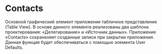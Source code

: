 # Contacts

Основной графический элемент приложения табличное представление (Table View).
В основе данного элемента реализованы два шаблона проектирования: «Делегирование» и «Источник данных».
Приложение «Contacts» сохраненяет созданные записи при закрытии приложения. Данная функция будет обеспечиваться с помощью элемента User Defaults.
